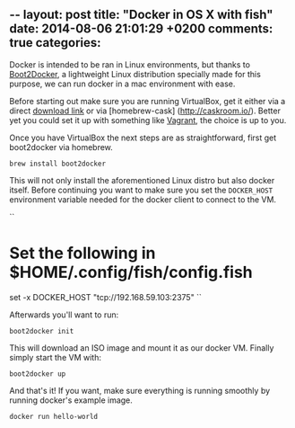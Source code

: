 --
layout: post
title: "Docker in OS X with fish"
date: 2014-08-06 21:01:29 +0200
comments: true
categories:
---

Docker is intended to be ran in Linux environments, but thanks to [Boot2Docker](https://github.com/boot2docker/boot2docker), a lightweight Linux distribution specially made for this purpose, we can run docker in a mac environment with ease.

Before starting out make sure you are running VirtualBox, get it either via a direct [download link](https://www.virtualbox.org/wiki/Downloads) or via [homebrew-cask] (http://caskroom.io/). Better yet you could set it up with something like [Vagrant](http://www.vagrantup.com/), the choice is up to you.

Once you have VirtualBox the next steps are as straightforward, first get boot2docker via homebrew.

``brew install boot2docker``

This will not only install the aforementioned Linux distro but also docker itself. Before continuing you want to make sure you set the ``DOCKER_HOST`` environment variable needed for the docker client to connect to the VM.

``
# Set the following in $HOME/.config/fish/config.fish
set -x DOCKER_HOST "tcp://192.168.59.103:2375"
``

Afterwards you'll want to run:

``boot2docker init``

This will download an ISO image and mount it as our docker VM. Finally simply start the VM with:

``boot2docker up``

And that's it! If you want, make sure everything is running smoothly by running docker's example image.

``
docker run hello-world
``
